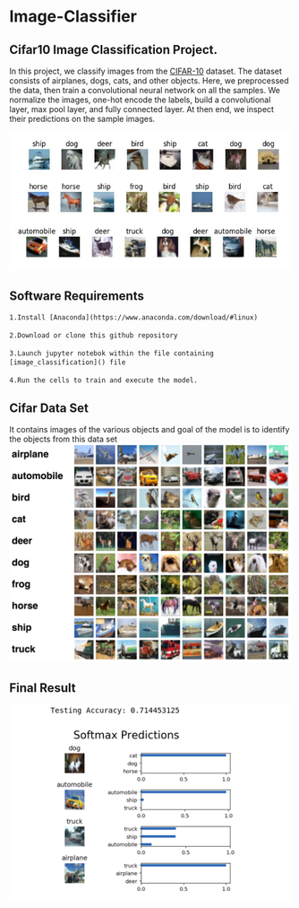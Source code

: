 # Image-Classifier

## Cifar10 Image Classification Project.
In this project, we classify images from the [CIFAR-10](https://www.cs.toronto.edu/~kriz/cifar.html) dataset. The dataset consists of airplanes, dogs, cats, and other objects. Here, we preprocessed the data, then train a convolutional neural network on all the samples. We normalize the images, one-hot encode the labels, build a convolutional layer, max pool layer, and fully connected layer. At then end, we inspect their predictions on the sample images.

![](images/cifar1.jpg)

## Software Requirements
  ```
  1.Install [Anaconda](https://www.anaconda.com/download/#linux) 
  
  2.Download or clone this github repository 
  
  3.Launch jupyter notebok within the file containing [image_classification]() file
  
  4.Run the cells to train and execute the model. 
  ```
## Cifar Data Set
  It contains images of the various objects and goal of the model is to identify the objects from this data set
  ![](images/cifar10.png)
  
 ## Final Result
  
  ![](images/final_prediction.png)
